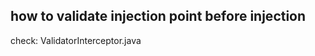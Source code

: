 how to validate injection point before injection 
-------------------------------------------------

check: ValidatorInterceptor.java